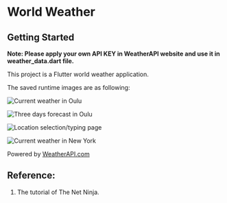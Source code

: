 # World Weather

## Getting Started

**Note: Please apply your own API KEY in WeatherAPI website and use it in weather_data.dart file.**

This project is a Flutter world weather application.

The saved runtime images are as following:

![Current weather in Oulu](https://github.com/gydlake/world-weather/blob/master/savedImages/Oulu1.jpg)

![Three days forecast in Oulu](https://github.com/gydlake/world-weather/blob/master/savedImages/Oulu2.jpg)

![Location selection/typing page](https://github.com/gydlake/world-weather/blob/master/savedImages/chooseLocation.jpg)

![Current weather in New York](https://github.com/gydlake/world-weather/blob/master/savedImages/NewYork.jpg)

Powered by [WeatherAPI.com](https://www.weatherapi.com/)

## Reference:
1. The tutorial of The Net Ninja.
